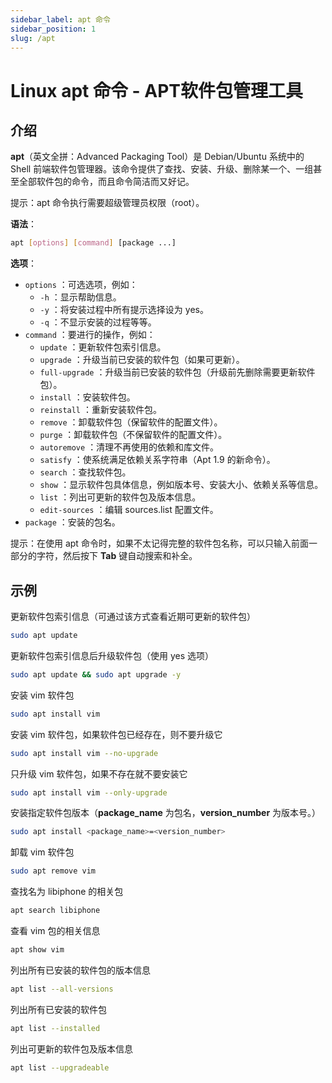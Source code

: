 ```yaml
---
sidebar_label: apt 命令
sidebar_position: 1
slug: /apt
---
```


# Linux apt 命令 - APT软件包管理工具



## 介绍

**apt**（英文全拼：Advanced Packaging Tool）是 Debian/Ubuntu 系统中的 Shell 前端软件包管理器。该命令提供了查找、安装、升级、删除某一个、一组甚至全部软件包的命令，而且命令简洁而又好记。

提示：apt 命令执行需要超级管理员权限（root）。

**语法**：

```bash
apt [options] [command] [package ...]
```

**选项**：

- `options` ：可选选项，例如：
  - `-h` ：显示帮助信息。
  - `-y` ：将安装过程中所有提示选择设为 yes。
  - `-q` ：不显示安装的过程等等。
- `command` ：要进行的操作，例如：
  - `update` ：更新软件包索引信息。
  - `upgrade` ：升级当前已安装的软件包（如果可更新）。
  - `full-upgrade` ：升级当前已安装的软件包（升级前先删除需要更新软件包）。
  - `install` ：安装软件包。
  - `reinstall` ：重新安装软件包。
  - `remove` ：卸载软件包（保留软件的配置文件）。
  - `purge` ：卸载软件包（不保留软件的配置文件）。
  - `autoremove` ：清理不再使用的依赖和库文件。
  - `satisfy` ：使系统满足依赖关系字符串（Apt 1.9 的新命令）。
  - `search` ：查找软件包。
  - `show` ：显示软件包具体信息，例如版本号、安装大小、依赖关系等信息。
  - `list` ：列出可更新的软件包及版本信息。
  - `edit-sources` ：编辑 sources.list 配置文件。
- `package` ：安装的包名。

提示：在使用 apt 命令时，如果不太记得完整的软件包名称，可以只输入前面一部分的字符，然后按下 **Tab** 键自动搜索和补全。

## 示例

更新软件包索引信息（可通过该方式查看近期可更新的软件包）

```bash
sudo apt update
```

更新软件包索引信息后升级软件包（使用 yes 选项）

```bash
sudo apt update && sudo apt upgrade -y
```

安装 vim 软件包

```bash
sudo apt install vim
```

安装 vim 软件包，如果软件包已经存在，则不要升级它

```bash
sudo apt install vim --no-upgrade
```

只升级 vim 软件包，如果不存在就不要安装它

```bash
sudo apt install vim --only-upgrade
```

安装指定软件包版本（**package_name** 为包名，**version_number** 为版本号。）

```bash
sudo apt install <package_name>=<version_number>
```

卸载 vim 软件包

```bash
sudo apt remove vim
```

查找名为 libiphone 的相关包

```bash
apt search libiphone
```

查看 vim 包的相关信息

```bash
apt show vim
```

列出所有已安装的软件包的版本信息

```bash
apt list --all-versions
```

列出所有已安装的软件包

```bash
apt list --installed
```

列出可更新的软件包及版本信息

```bash
apt list --upgradeable
```

